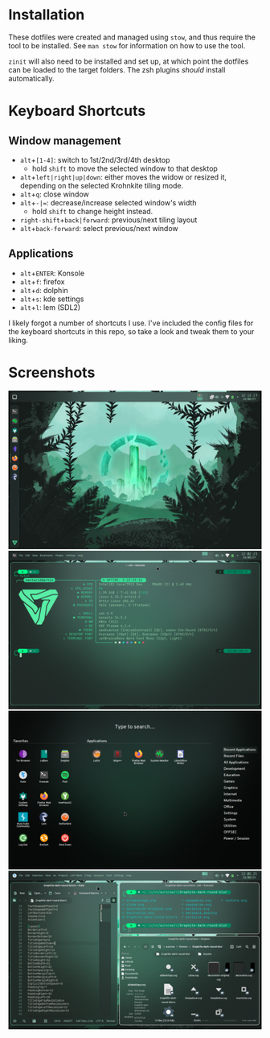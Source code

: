 # Installation
These dotfiles were created and managed using `stow`, and thus require the tool to be installed.
See `man stow` for information on how to use the tool.

`zinit` will also need to be installed and set up, at which point the dotfiles can be loaded to the target folders. The zsh plugins *should* install automatically.

# Keyboard Shortcuts
## Window management
- `alt`+`[1-4]`: switch to 1st/2nd/3rd/4th desktop
  - hold `shift` to move the selected window to that desktop
- `alt`+`left|right|up|down`: either moves the widow or resized it, depending on the selected Krohnkite tiling mode.
- `alt`+`q`: close window
- `alt`+`-|=`: decrease/increase selected window's width
  - hold `shift` to change height instead.
- `right-shift`+`back|forward`: previous/next tiling layout
- `alt`+`back-forward`: select previous/next window
## Applications
- `alt`+`ENTER`: Konsole
- `alt`+`f`: firefox
- `alt`+`d`: dolphin
- `alt`+`s`: kde settings
- `alt`+`l`: lem (SDL2)

I likely forgot a number of shortcuts I use. I've included the config files for the keyboard shortcuts in this repo, so take a look and tweak them to your liking.

# Screenshots
![Picture of the desktop, showing a dock on the left side and the tray at the top.](res/desktop.png)
![A picture of a glassy console window, showing the output of a customized fastfetch](res/fetch.png)
![A fullscreen start menu, with favorites on the left, apps in the middle, and categories on the right.](res/start.png)
![A screenshot demonstrating the Krohnkite window tiling by having Konsole, Kate, and Dolphin all open on the same desktop.](res/workflow.png)
